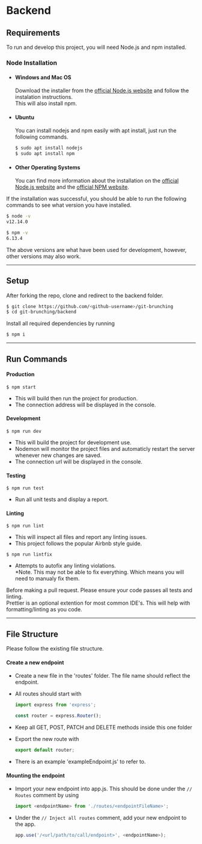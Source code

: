 # Backend

## Requirements

To run and develop this project, you will need Node.js and npm installed.

### Node Installation

- #### Windows and Mac OS

  Download the installer from the [official Node.js website](https://nodejs.org/) and follow the instalation instructions.  
  This will also install npm.

- #### Ubuntu

  You can install nodejs and npm easily with apt install, just run the following commands.

  ```bash
  $ sudo apt install nodejs
  $ sudo apt install npm
  ```

- #### Other Operating Systems

  You can find more information about the installation on the [official Node.js website](https://nodejs.org/) and the [official NPM website](https://npmjs.org/).

If the installation was successful, you should be able to run the following commands to see what version you have installed.

```bash
$ node -v
v12.14.0

$ npm -v
6.13.4
```

The above versions are what have been used for development, however, other versions may also work.

---

## Setup

After forking the repo, clone and redirect to the backend folder.

```bash
$ git clone https://github.com/<github-username>/git-brunching
$ cd git-brunching/backend
```

Install all required dependencies by running

```bash
$ npm i
```

---

## Run Commands

#### Production

`$ npm start`

- This will build then run the project for production.
- The connection address will be displayed in the console.

#### Development

`$ npm run dev`

- This will build the project for development use.
- Nodemon will monitor the project files and automaticly restart the server whenever new changes are saved.
- The connection url will be displayed in the console.

#### Testing

`$ npm run test`

- Run all unit tests and display a report.

#### Linting

`$ npm run lint`

- This will inspect all files and report any linting issues.
- This project follows the popular Airbnb style guide.

`$ npm run lintfix`

- Attempts to autofix any linting violations.  
  \*Note. This may not be able to fix everything. Which means you will need to manualy fix them.

Before making a pull request. Please ensure your code passes all tests and linting.  
Prettier is an optional extention for most common IDE's. This will help with formatting/linting as you code.

---

## File Structure

Please follow the existing file structure.

#### Create a new endpoint

- Create a new file in the 'routes' folder. The file name should reflect the endpoint.
- All routes should start with

  ```javascript
  import express from 'express';

  const router = express.Router();
  ```

- Keep all GET, POST, PATCH and DELETE methods inside this one folder
- Export the new route with
  ```javascript
  export default router;
  ```
- There is an example 'exampleEndpoint.js' to refer to.

#### Mounting the endpoint

- Import your new endpoint into app.js. This should be done under the `// Routes` comment by using
  ```javascript
  import <endpointName> from './routes/<endpointFileName>';
  ```
- Under the `// Inject all routes` comment, add your new endpoint to the app.
  ```javascript
  app.use('/<url/path/to/call/endpoint>', <endpointName>);
  ```
